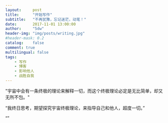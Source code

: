 ```yaml
---
layout:     post
title:      "开始写作"
subtitle:   "不再犹豫，忘记迷茫，动笔！"
date:       2017-11-01 13:00:00
author:     "5dw"
header-img: "img/posts/writing.jpg"
#header-mask: 0.2
catalog:    false
comment: true
multilingual: false
tags:
    - 写作
    - 博客
    - 影响他人
    - 战胜自我
---
```


"宇宙中会有一条终极的理论来解释一切，而这个终极理论必定是无比简单，却又无所不包。"

“我终日思考，期望探究宇宙终极理论，来指导自己和他人，超度一切。”

“”